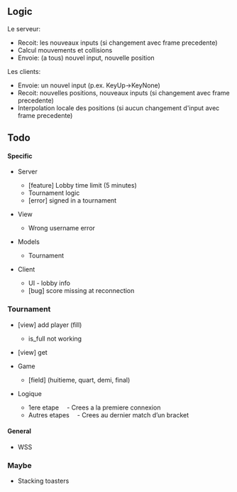 ## Logic
Le serveur:
- Recoit: les nouveaux inputs (si changement avec frame precedente)
- Calcul mouvements et collisions
- Envoie: (a tous) nouvel input, nouvelle position
  
Les clients:
- Envoie: un nouvel input (p.ex. KeyUp->KeyNone)
- Recoit: nouvelles positions, nouveaux inputs (si changement avec frame precedente)
- Interpolation locale des positions (si aucun changement d'input avec frame precedente)

## Todo

#### Specific
- Server
  - [feature] Lobby time limit (5 minutes)
  - Tournament logic
  - [error] signed in a tournament 

- View
  - Wrong username error

- Models
  - Tournament

- Client
  - UI - lobby info 
  - [bug] score missing at reconnection

### Tournament
- [view] add player (fill)
  - is_full not working
- [view] get

- Game
  - [field] (huitieme, quart, demi, final)


- Logique
  - 1ere etape 
   - Crees a la premiere connexion
  - Autres etapes
   - Crees au dernier match d’un bracket

#### General
- WSS

### Maybe
- Stacking toasters
